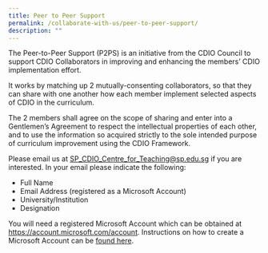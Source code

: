 ```yaml
---
title: Peer to Peer Support
permalink: /collaborate-with-us/peer-to-peer-support/
description: ""
---
```

The Peer-to-Peer Support (P2PS) is an initiative from the CDIO Council to support CDIO Collaborators in improving and enhancing the members’ CDIO implementation effort.

It works by matching up 2 mutually-consenting collaborators, so that they can share with one another how each member implement selected aspects of CDIO in the curriculum.

The 2 members shall agree on the scope of sharing and enter into a Gentlemen’s Agreement to respect the intellectual properties of each other, and to use the information so acquired strictly to the sole intended purpose of curriculum improvement using the CDIO Framework.

Please email us at SP_CDIO_Centre_for_Teaching@sp.edu.sg if you are interested. In your email please indicate the following:

* Full Name
* Email Address (registered as a Microsoft Account)
* University/Institution
* Designation

You will need a registered Microsoft Account which can be obtained at https://account.microsoft.com/account. Instructions on how to create a Microsoft Account can be [found here](https://support.microsoft.com/en-us/account-billing/how-to-create-a-new-microsoft-account-a84675c3-3e9e-17cf-2911-3d56b15c0aaf).